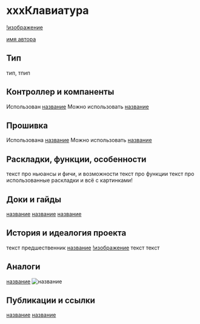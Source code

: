# хххКлавиатура

[!изображение](ссылка"img")

[имя автора](ссылка)

## Тип
тип, тпип

## Контроллер и компаненты
Использован [название](ссылка) 
Можно использовать [название](ссылка)

## Прошивка
Использована [название](ссылка)
Можно использовать [название](ссылка)

## Раскладки, функции, особенности
текст про ньюансы и фичи, и возможности
текст про функции
текст про использованные раскладки
и всё с картинками!

## Доки и гайды
[название](ссылка)
[название](ссылка)
[название](ссылка)

## История и идеалогия проекта
текст
предшественник [название](ссылка) 
[!изображение](ссылка"img")
текст
текст

## Аналоги
[название](ссылка) 
![название](ссылка)

## Публикации и ссылки
[название](ссылка)
[название](ссылка) 
